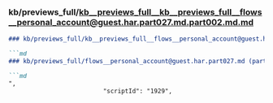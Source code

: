 ### kb/previews_full/kb__previews_full__kb__previews_full__flows__personal_account@guest.har.part027.md.part002.md.md

```md
### kb/previews_full/kb__previews_full__flows__personal_account@guest.har.part027.md.part002.md

```md
### kb/previews_full/flows__personal_account@guest.har.part027.md (part 002)

```md
",
                          "scriptId": "1929",
       
```

```

```

```

